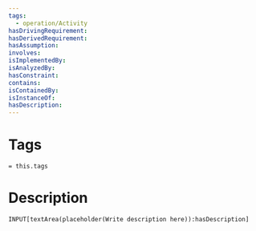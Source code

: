 ```yaml
---
tags:
  - operation/Activity
hasDrivingRequirement:
hasDerivedRequirement:
hasAssumption:
involves:
isImplementedBy:
isAnalyzedBy:
hasConstraint:
contains:
isContainedBy:
isInstanceOf:
hasDescription:
---
```

# Tags
`= this.tags`

# Description
```meta-bind
INPUT[textArea(placeholder(Write description here)):hasDescription]
```